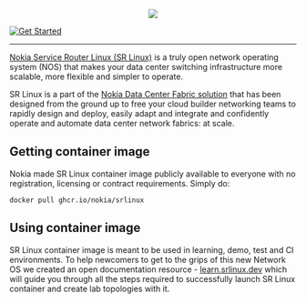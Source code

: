 <p align=center><a href="https://learn.srlinux.dev"><img src=https://gitlab.com/rdodin/pics/-/wikis/uploads/613bab327e82df15402ae6c98f0e68df/srl-public-container-image-logo.svg?sanitize=true/></a></p>

[![Get Started](https://img.shields.io/badge/Get_started-learn.srlinux.dev-blue?style=flat-square&color=00c9ff&labelColor=bec8d2)](https://learn.srlinux.dev)

---

[Nokia Service Router Linux (SR Linux)](https://www.nokia.com/networks/products/service-router-linux-NOS) is a truly open network operating system (NOS) that makes your data center switching infrastructure more scalable, more flexible and simpler to operate.

SR Linux is a part of the [Nokia Data Center Fabric solution](https://www.nokia.com/networks/solutions/data-center-switching-fabric/) that has been designed from the ground up to free your cloud builder networking teams to rapidly design and deploy, easily adapt and integrate and confidently operate and automate data center network fabrics: at scale.

## Getting container image

Nokia made SR Linux container image publicly available to everyone with no registration, licensing or contract requirements. Simply do:

```
docker pull ghcr.io/nokia/srlinux
```

## Using container image
SR Linux container image is meant to be used in learning, demo, test and CI environments. To help newcomers to get to the grips of this new Network OS we created an open documentation resource - [learn.srlinux.dev](https://learn.srlinux.dev) which will guide you through all the steps required to successfully launch SR Linux container and create lab topologies with it.
